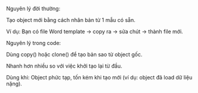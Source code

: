 Nguyên lý đời thường:

Tạo object mới bằng cách nhân bản từ 1 mẫu có sẵn.

Ví dụ: Bạn có file Word template → copy ra → sửa chút → thành file mới.

Nguyên lý trong code:

Dùng copy() hoặc clone() để tạo bản sao từ object gốc.

Nhanh hơn nhiều so với việc khởi tạo lại từ đầu.

Dùng khi: Object phức tạp, tốn kém khi tạo mới (ví dụ: object đã load dữ liệu nặng).